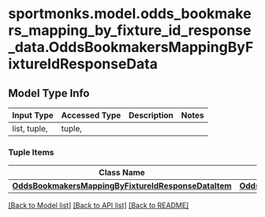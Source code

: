 # sportmonks.model.odds_bookmakers_mapping_by_fixture_id_response_data.OddsBookmakersMappingByFixtureIdResponseData

## Model Type Info
Input Type | Accessed Type | Description | Notes
------------ | ------------- | ------------- | -------------
list, tuple,  | tuple,  |  | 

### Tuple Items
Class Name | Input Type | Accessed Type | Description | Notes
------------- | ------------- | ------------- | ------------- | -------------
[**OddsBookmakersMappingByFixtureIdResponseDataItem**](OddsBookmakersMappingByFixtureIdResponseDataItem.md) | [**OddsBookmakersMappingByFixtureIdResponseDataItem**](OddsBookmakersMappingByFixtureIdResponseDataItem.md) | [**OddsBookmakersMappingByFixtureIdResponseDataItem**](OddsBookmakersMappingByFixtureIdResponseDataItem.md) |  | 

[[Back to Model list]](../../README.md#documentation-for-models) [[Back to API list]](../../README.md#documentation-for-api-endpoints) [[Back to README]](../../README.md)

